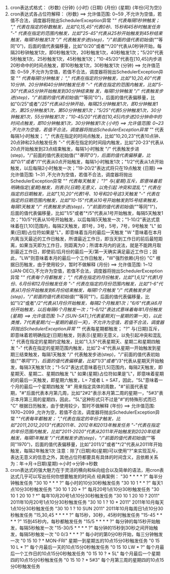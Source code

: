 
1. cron表达式格式：
{秒数} {分钟} {小时} {日期} {月份} {星期} {年份(可为空)}
2. cron表达式各占位符解释：
{秒数} ==> 允许值范围: 0~59 ,不允许为空值，若值不合法，调度器将抛出SchedulerException异常
"*" 代表每隔1秒钟触发；
"," 代表在指定的秒数触发，比如"0,15,45"代表0秒、15秒和45秒时触发任务
"-" 代表在指定的范围内触发，比如"25-45"代表从25秒开始触发到45秒结束触发，每隔1秒触发1次
"/" 代表触发步进(step)，"/"前面的值代表初始值("*"等同"0")，后面的值代表偏移量，比如"0/20"或者"*/20"代表从0秒钟开始，每隔20秒钟触发1次，即0秒触发1次，20秒触发1次，40秒触发1次；"5/20"代表5秒触发1次，25秒触发1次，45秒触发1次；"10-45/20"代表在[10,45]内步进20秒命中的时间点触发，即10秒触发1次，30秒触发1次
{分钟} ==> 允许值范围: 0~59 ,不允许为空值，若值不合法，调度器将抛出SchedulerException异常
"*" 代表每隔1分钟触发；
"," 代表在指定的分钟触发，比如"10,20,40"代表10分钟、20分钟和40分钟时触发任务
"-" 代表在指定的范围内触发，比如"5-30"代表从5分钟开始触发到30分钟结束触 发，每隔1分钟触发
"/" 代表触发步进(step)，"/"前面的值代表初始值("*"等同"0")，后面的值代表偏移量，比如"0/25"或者"*/25"代表从0分钟开始，每隔25分钟触发1次，即0分钟触发1次，第25分钟触发1次，第50分钟触发1次；"5/25"代表5分钟触发1次，30分钟触发1次，55分钟触发1次；"10-45/20"代表在[10,45]内步进20分钟命中的时间点触发，即10分钟触发1次，30分钟触发1次
{小时} ==> 允许值范围: 0~23 ,不允许为空值，若值不合法，调度器将抛出SchedulerException异常
"*" 代表每隔1小时触发；
"," 代表在指定的时间点触发，比如"10,20,23"代表10点钟、20点钟和23点触发任务
"-" 代表在指定的时间段内触发，比如"20-23"代表从20点开始触发到23点结束触发，每隔1小时触发
"/" 代表触发步进(step)，"/"前面的值代表初始值("*"等同"0")，后面的值代表偏移量，比如"0/1"或者"*/1"代表从0点开始触发，每隔1小时触发1次；"1/2"代表从1点开始触发，以后每隔2小时触发一次；"19-20/2"表达式将只在19点触发
{日期} ==> 允许值范围: 1~31 ,不允许为空值，若值不合法，调度器将抛出SchedulerException异常
"*" 代表每天触发；
"?" 与{星期}互斥，即意味着若明确指定{星期}触发，则表示{日期}无意义，以免引起 冲突和混乱
"," 代表在指定的日期触发，比如"1,10,20"代表1号、10号和20号这3天触发
"-" 代表在指定的日期范围内触发，比如"10-15"代表从10号开始触发到15号结束触发，每隔1天触发
"/" 代表触发步进(step)，"/"前面的值代表初始值("*"等同"1")，后面的值代表偏移量，比如"1/5"或者"*/5"代表从1号开始触发，每隔5天触发1次；"10/5"代表从10号开始触发，以后每隔5天触发一次；"1-10/2"表达式意味着在[1,10]范围内，每隔2天触发，即1号，3号，5号，7号，9号触发
"L" 如果{日期}占位符如果是"L"，即意味着当月的最后一天触发
"W "意味着在本月内离当天最近的工作日触发，所谓最近工作日，即当天到工作日的前后最短距离，如果当天即为工作日，则距离为0；所谓本月内的说法，就是不能跨月取到最近工作日，即使前/后月份的最后一天/第一天确实满足最近工作日；因此，"LW"则意味着本月的最后一个工作日触发，"W"强烈依赖{月份}
"C" 根据日历触发，由于使用较少，暂时不做解释
{月份} ==> 允许值范围: 1~12 (JAN-DEC),不允许为空值，若值不合法，调度器将抛出SchedulerException异常
"*" 代表每个月都触发；
"," 代表在指定的月份触发，比如"1,6,12"代表1月份、6月份和12月份触发任务
"-" 代表在指定的月份范围内触发，比如"1-6"代表从1月份开始触发到6月份结束触发，每隔1个月触发
"/" 代表触发步进(step)，"/"前面的值代表初始值("*"等同"1")，后面的值代表偏移量，比如"1/2"或者"*/2"代表从1月份开始触发，每隔2个月触发1次；"6/6"代表从6月份开始触发，以后每隔6个月触发一次；"1-6/12"表达式意味着每年1月份触发
{星期} ==> 允许值范围: 1~7 (SUN-SAT),1代表星期天(一星期的第一天)，以此类推，7代表星期六(一星期的最后一天)，不允许为空值，若值不合法，调度器将抛出SchedulerException异常
"*" 代表每星期都触发；
"?" 与{日期}互斥，即意味着若明确指定{日期}触发，则表示{星期}无意义，以免引起冲突和混乱
"," 代表在指定的星期约定触发，比如"1,3,5"代表星期天、星期二和星期四触发
"-" 代表在指定的星期范围内触发，比如"2-4"代表从星期一开始触发到星期三结束触发，每隔1天触发
"/" 代表触发步进(step)，"/"前面的值代表初始值("*"等同"1")，后面的值代表偏移量，比如"1/3"或者"*/3"代表从星期天开始触发，每隔3天触发1次；"1-5/2"表达式意味着在[1,5]范围内，每隔2天触发，即星期天、星期二、星期四触发
"L" 如果{星期}占位符如果是"L"，即意味着星期的的最后一天触发，即星期六触发，L= 7或者 L = SAT，因此，"5L"意味着一个月的最后一个星期四触发
"#" 用来指定具体的周数，"#"前面代表星期，"#"后面代表本月第几周，比如"2#2"表示本月第二周的星期一，"5#3"表示本月第三周的星期四，因此，"5L"这种形式只不过是"#"的特殊形式而已
"C" 根据日历触发，由于使用较少，暂时不做解释
{年份} ==> 允许值范围: 1970~2099 ,允许为空，若值不合法，调度器将抛出SchedulerException异常
"*"代表每年都触发；
","代表在指定的年份才触发，比如"2011,2012,2013"代表2011年、2012年和2013年触发任务
"-"代表在指定的年份范围内触发，比如"2011-2020"代表从2011年开始触发到2020年结束触发，每隔1年触发
"/"代表触发步进(step)，"/"前面的值代表初始值("*"等同"1970")，后面的值代表偏移量，比如"2011/2"或者"*/2"代表从2011年开始触发，每隔2年触发1次
注意：除了{日期}和{星期}可以使用"?"来实现互斥，表达无意义的信息之外，其他占位符都要具有具体的时间含义，且依赖关系为：年->月->日期(星期)->小时->分钟->秒数
3. cron表达式的强大魅力在于灵活的横向和纵向组合以及简单的语法，用cron表达式几乎可以写出任何你想要触发的时间点
经典案例：
"30 * * * * ?" 每半分钟触发任务
"30 10 * * * ?" 每小时的10分30秒触发任务
"30 10 1 * * ?" 每天1点10分30秒触发任务
"30 10 1 20 * ?" 每月20号1点10分30秒触发任务
"30 10 1 20 10 ? *" 每年10月20号1点10分30秒触发任务
"30 10 1 20 10 ? 2011" 2011年10月20号1点10分30秒触发任务
"30 10 1 ? 10 * 2011" 2011年10月每天1点10分30秒触发任务
"30 10 1 ? 10 SUN 2011" 2011年10月每周日1点10分30秒触发任务
"15,30,45 * * * * ?" 每15秒，30秒，45秒时触发任务
"15-45 * * * * ?" 15到45秒内，每秒都触发任务
"15/5 * * * * ?" 每分钟的每15秒开始触发，每隔5秒触发一次
"15-30/5 * * * * ?" 每分钟的15秒到30秒之间开始触发，每隔5秒触发一次
"0 0/3 * * * ?" 每小时的第0分0秒开始，每三分钟触发一次
"0 15 10 ? * MON-FRI" 星期一到星期五的10点15分0秒触发任务
"0 15 10 L * ?" 每个月最后一天的10点15分0秒触发任务
"0 15 10 LW * ?" 每个月最后一个工作日的10点15分0秒触发任务
"0 15 10 ? * 5L" 每个月最后一个星期四的10点15分0秒触发任务
"0 15 10 ? * 5#3" 每个月第三周的星期四的10点15分0秒触发任务
